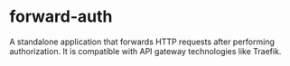 # forward-auth
A standalone application that forwards HTTP requests after performing authorization. It is compatible with API gateway technologies like Traefik.
